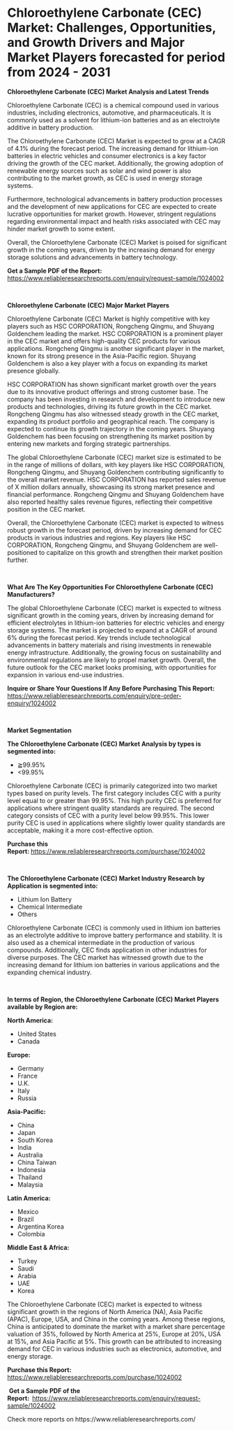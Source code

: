 <p><h1>Chloroethylene Carbonate (CEC) Market: Challenges, Opportunities, and Growth Drivers and Major Market Players forecasted for period from 2024 - 2031</h1></p><p><strong>Chloroethylene Carbonate (CEC) Market Analysis and Latest Trends</strong></p>
<p><p>Chloroethylene Carbonate (CEC) is a chemical compound used in various industries, including electronics, automotive, and pharmaceuticals. It is commonly used as a solvent for lithium-ion batteries and as an electrolyte additive in battery production.</p><p>The Chloroethylene Carbonate (CEC) Market is expected to grow at a CAGR of 4.1% during the forecast period. The increasing demand for lithium-ion batteries in electric vehicles and consumer electronics is a key factor driving the growth of the CEC market. Additionally, the growing adoption of renewable energy sources such as solar and wind power is also contributing to the market growth, as CEC is used in energy storage systems.</p><p>Furthermore, technological advancements in battery production processes and the development of new applications for CEC are expected to create lucrative opportunities for market growth. However, stringent regulations regarding environmental impact and health risks associated with CEC may hinder market growth to some extent.</p><p>Overall, the Chloroethylene Carbonate (CEC) Market is poised for significant growth in the coming years, driven by the increasing demand for energy storage solutions and advancements in battery technology.</p></p>
<p><strong>Get a Sample PDF of the Report:&nbsp;</strong> <a href="https://www.reliableresearchreports.com/enquiry/request-sample/1024002">https://www.reliableresearchreports.com/enquiry/request-sample/1024002</a></p>
<p>&nbsp;</p>
<p><strong>Chloroethylene Carbonate (CEC) Major Market Players</strong></p>
<p><p>Chloroethylene Carbonate (CEC) Market is highly competitive with key players such as HSC CORPORATION, Rongcheng Qingmu, and Shuyang Goldenchem leading the market. HSC CORPORATION is a prominent player in the CEC market and offers high-quality CEC products for various applications. Rongcheng Qingmu is another significant player in the market, known for its strong presence in the Asia-Pacific region. Shuyang Goldenchem is also a key player with a focus on expanding its market presence globally.</p><p>HSC CORPORATION has shown significant market growth over the years due to its innovative product offerings and strong customer base. The company has been investing in research and development to introduce new products and technologies, driving its future growth in the CEC market. Rongcheng Qingmu has also witnessed steady growth in the CEC market, expanding its product portfolio and geographical reach. The company is expected to continue its growth trajectory in the coming years. Shuyang Goldenchem has been focusing on strengthening its market position by entering new markets and forging strategic partnerships.</p><p>The global Chloroethylene Carbonate (CEC) market size is estimated to be in the range of millions of dollars, with key players like HSC CORPORATION, Rongcheng Qingmu, and Shuyang Goldenchem contributing significantly to the overall market revenue. HSC CORPORATION has reported sales revenue of X million dollars annually, showcasing its strong market presence and financial performance. Rongcheng Qingmu and Shuyang Goldenchem have also reported healthy sales revenue figures, reflecting their competitive position in the CEC market.</p><p>Overall, the Chloroethylene Carbonate (CEC) market is expected to witness robust growth in the forecast period, driven by increasing demand for CEC products in various industries and regions. Key players like HSC CORPORATION, Rongcheng Qingmu, and Shuyang Goldenchem are well-positioned to capitalize on this growth and strengthen their market position further.</p></p>
<p>&nbsp;</p>
<p><strong>What Are The Key Opportunities For Chloroethylene Carbonate (CEC) Manufacturers?</strong></p>
<p><p>The global Chloroethylene Carbonate (CEC) market is expected to witness significant growth in the coming years, driven by increasing demand for efficient electrolytes in lithium-ion batteries for electric vehicles and energy storage systems. The market is projected to expand at a CAGR of around 6% during the forecast period. Key trends include technological advancements in battery materials and rising investments in renewable energy infrastructure. Additionally, the growing focus on sustainability and environmental regulations are likely to propel market growth. Overall, the future outlook for the CEC market looks promising, with opportunities for expansion in various end-use industries.</p></p>
<p><strong>Inquire or Share Your Questions If Any Before Purchasing This Report:</strong> <a href="https://www.reliableresearchreports.com/enquiry/pre-order-enquiry/1024002">https://www.reliableresearchreports.com/enquiry/pre-order-enquiry/1024002</a></p>
<p>&nbsp;</p>
<p><strong>Market Segmentation</strong></p>
<p><strong>The Chloroethylene Carbonate (CEC) Market Analysis by types is segmented into:</strong></p>
<p><ul><li>≧99.95%</li><li><99.95%</li></ul></p>
<p><p>Chloroethylene Carbonate (CEC) is primarily categorized into two market types based on purity levels. The first category includes CEC with a purity level equal to or greater than 99.95%. This high purity CEC is preferred for applications where stringent quality standards are required. The second category consists of CEC with a purity level below 99.95%. This lower purity CEC is used in applications where slightly lower quality standards are acceptable, making it a more cost-effective option.</p></p>
<p><strong>Purchase this Report:&nbsp;</strong><a href="https://www.reliableresearchreports.com/purchase/1024002">https://www.reliableresearchreports.com/purchase/1024002</a></p>
<p>&nbsp;</p>
<p><strong>The Chloroethylene Carbonate (CEC) Market Industry Research by Application is segmented into:</strong></p>
<p><ul><li>Lithium Ion Battery</li><li>Chemical Intermediate</li><li>Others</li></ul></p>
<p><p>Chloroethylene Carbonate (CEC) is commonly used in lithium ion batteries as an electrolyte additive to improve battery performance and stability. It is also used as a chemical intermediate in the production of various compounds. Additionally, CEC finds application in other industries for diverse purposes. The CEC market has witnessed growth due to the increasing demand for lithium ion batteries in various applications and the expanding chemical industry.</p></p>
<p>&nbsp;</p>
<p><strong>In terms of Region, the Chloroethylene Carbonate (CEC) Market Players available by Region are:</strong></p>
<p>
    <p> <strong> North America: </strong>
        <ul>
            <li>United States</li>
            <li>Canada</li>
        </ul>
        </p> 
    <p> <strong> Europe: </strong>
        <ul>
            <li>Germany</li>
            <li>France</li>
            <li>U.K.</li>
            <li>Italy</li>
            <li>Russia</li>
        </ul>
        </p> 
    <p> <strong> Asia-Pacific: </strong>
        <ul>
            <li>China</li>
            <li>Japan</li>
            <li>South Korea</li>
            <li>India</li>
            <li>Australia</li>
            <li>China Taiwan</li>
            <li>Indonesia</li>
            <li>Thailand</li>
            <li>Malaysia</li>
        </ul>
        </p> 
    <p> <strong> Latin America: </strong>
        <ul>
            <li>Mexico</li>
            <li>Brazil</li>
            <li>Argentina Korea</li>
            <li>Colombia</li>
        </ul>
        </p> 
    <p> <strong> Middle East & Africa: </strong>
        <ul>
            <li>Turkey</li>
            <li>Saudi</li>
            <li>Arabia</li>
            <li>UAE</li>
            <li>Korea</li>
        </ul>
    </p>
    </p>
<p><p>The Chloroethylene Carbonate (CEC) market is expected to witness significant growth in the regions of North America (NA), Asia Pacific (APAC), Europe, USA, and China in the coming years. Among these regions, China is anticipated to dominate the market with a market share percentage valuation of 35%, followed by North America at 25%, Europe at 20%, USA at 15%, and Asia Pacific at 5%. This growth can be attributed to increasing demand for CEC in various industries such as electronics, automotive, and energy storage.</p></p>
<p><strong>Purchase this Report: </strong><a href="https://www.reliableresearchreports.com/purchase/1024002">https://www.reliableresearchreports.com/purchase/1024002</a></p>
<p>&nbsp;<strong>Get a Sample PDF of the Report:&nbsp;&nbsp;</strong><a href="https://www.reliableresearchreports.com/enquiry/request-sample/1024002">https://www.reliableresearchreports.com/enquiry/request-sample/1024002</a></p>
<p><strong></strong></p>
<p>Check more reports on https://www.reliableresearchreports.com/</p>